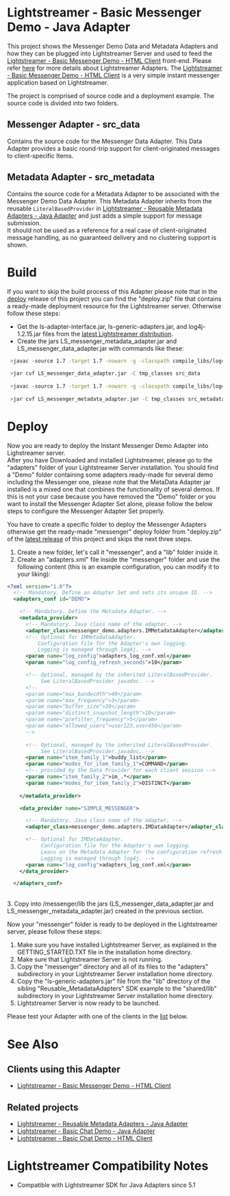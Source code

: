 # Lightstreamer - Basic Messenger Demo - Java Adapter #

This project shows the Messenger Demo Data and Metadata Adapters and how they can be plugged into Lightstreamer Server and used to feed the [Lightstreamer - Basic Messenger Demo - HTML Client](https://github.com/Weswit/Lightstreamer-example-Messenger-client-javascript) front-end. Please refer [here](http://www.lightstreamer.com/latest/Lightstreamer_Allegro-Presto-Vivace_5_1_Colosseo/Lightstreamer/DOCS-SDKs/General%20Concepts.pdf) for more details about Lightstreamer Adapters.
The [Lightstreamer - Basic Messenger Demo - HTML Client](https://github.com/Weswit/Lightstreamer-example-Messenger-client-javascript) is a very simple instant messenger application based on Lightstreamer.

The project is comprised of source code and a deployment example. The source code is divided into two folders.

## Messenger Adapter - src_data ##
Contains the source code for the Messenger Data Adapter. This Data Adapter provides a basic round-trip support for client-originated messages to client-specific Items.<br>

## Metadata Adapter - src_metadata ##
 Contains the source code for a Metadata Adapter to be associated with the Messenger Demo Data Adapter. This Metadata Adapter inherits from the reusable `LiteralBasedProvider` in [Lightstreamer - Reusable Metadata Adapters - Java Adapter](https://github.com/Weswit/Lightstreamer-example-ReusableMetadata-adapter-java) and just adds a simple support for message submission.<br>
It should not be used as a reference for a real case of client-originated message handling, as no guaranteed delivery and no clustering support is shown.

# Build #

If you want to skip the build process of this Adapter please note that in the [deploy](https://github.com/Weswit/Lightstreamer-example-Messenger-adapter-java/releases) release of this project you can find the "deploy.zip" file that contains a ready-made deployment resource for the Lightstreamer server.
Otherwise follow these steps:

*  Get the ls-adapter-interface.jar, ls-generic-adapters.jar, and log4j-1.2.15.jar files from the [latest Lightstreamer distribution](http://www.lightstreamer.com/download).
*  Create the jars LS_messenger_metadata_adapter.jar and LS_messenger_data_adapter.jar with commands like these:
```sh
 >javac -source 1.7 -target 1.7 -nowarn -g -classpath compile_libs/log4j-1.2.15.jar;compile_libs/ls-adapter-interface/ls-adapter-interface.jar;compile_libs/ls-generic-adapters/ls-generic-adapters.jar -sourcepath src/src_data -d tmp_classes src/src_data/messenger_demo/adapters/IMDataAdapter.java
 
 >jar cvf LS_messenger_data_adapter.jar -C tmp_classes src_data
 
 >javac -source 1.7 -target 1.7 -nowarn -g -classpath compile_libs/log4j-1.2.15.jar;compile_libs/ls-adapter-interface/ls-adapter-interface.jar;compile_libs/ls-generic-adapters/ls-generic-adapters.jar;LS_messenger_data_adapter.jar -sourcepath src/src_metadata -d tmp_classes src/src_metadata/messenger_demo/adapters/IMMetadataAdapter.java
 
 >jar cvf LS_messenger_metadata_adapter.jar -C tmp_classes src_metadata
```

# Deploy #

Now you are ready to deploy the Instant Messenger Demo Adapter into Lighstreamer server.<br>
After you have Downloaded and installed Lightstreamer, please go to the "adapters" folder of your Lightstreamer Server installation. You should find a "Demo" folder containing some adapters ready-made for several demo including the Messenger one, please note that the MetaData Adapter jar installed is a mixed one that combines the functionality of several demos. If this is not your case because you have removed the "Demo" folder or you want to install the Messenger Adapter Set alone, please follow the below steps to configure the Messenger Adapter Set properly.

You have to create a specific folder to deploy the Messenger Adapters otherwise get the ready-made "messenger" deploy folder from "deploy.zip" of the [latest release](https://github.com/Weswit/Lightstreamer-example-Messenger-adapter-java/releases) of this project and skips the next three steps.

1. Create a new folder, let's call it "messenger", and a "lib" folder inside it.
2. Create an "adapters.xml" file inside the "messenger" folder and use the following content (this is an example configuration, you can modify it to your liking):

```xml      
<?xml version="1.0"?>
  <!-- Mandatory. Define an Adapter Set and sets its unique ID. -->
  <adapters_conf id="DEMO">

    <!-- Mandatory. Define the Metadata Adapter. -->
    <metadata_provider>
      <!-- Mandatory. Java class name of the adapter. -->
      <adapter_class>messenger_demo.adapters.IMMetadataAdapter</adapter_class>
      <!-- Optional for IMMetadataAdapter.
          Configuration file for the Adapter's own logging.
          Logging is managed through log4j. -->
      <param name="log_config">adapters_log_conf.xml</param>
      <param name="log_config_refresh_seconds">10</param>

      <!-- Optional, managed by the inherited LiteralBasedProvider.
           See LiteralBasedProvider javadoc. -->
      <!--
      <param name="max_bandwidth">40</param>
      <param name="max_frequency">3</param>
      <param name="buffer_size">30</param>
      <param name="distinct_snapshot_length">10</param>
      <param name="prefilter_frequency">5</param>
      <param name="allowed_users">user123,user456</param>
      -->
      
      <!-- Optional, managed by the inherited LiteralBasedProvider.
           See LiteralBasedProvider javadoc. -->
      <param name="item_family_1">buddy_list</param>
      <param name="modes_for_item_family_1">COMMAND</param>
      <!-- provided by the Data Provider for each client session -->
      <param name="item_family_2">im_.*</param>
      <param name="modes_for_item_family_2">DISTINCT</param>
      
    </metadata_provider>

    <data_provider name="SIMPLE_MESSENGER">

      <!-- Mandatory. Java class name of the adapter. -->
      <adapter_class>messenger_demo.adapters.IMDataAdapter</adapter_class>

      <!-- Optional for IMDataAdapter.
           Configuration file for the Adapter's own logging.
           Leans on the Metadata Adapter for the configuration refresh.
           Logging is managed through log4j. -->
      <param name="log_config">adapters_log_conf.xml</param>
    </data_provider>

  </adapters_conf>
```
<br> 
3. Copy into /messenger/lib the jars (LS_messenger_data_adapter.jar and LS_messenger_metadata_adapter.jar) created in the previous section.

Now your "messenger" folder is ready to be deployed in the Lightstreamer server, please follow these steps:<br>

1. Make sure you have installed Lightstreamer Server, as explained in the GETTING_STARTED.TXT file in the installation home directory.
2. Make sure that Lightstreamer Server is not running.
3. Copy the "messenger" directory and all of its files to the "adapters" subdirectory in your Lightstreamer Server installation home directory.
4. Copy the "ls-generic-adapters.jar" file from the "lib" directory of the sibling "Reusable_MetadataAdapters" SDK example to the "shared/lib" subdirectory in your Lightstreamer Server installation home directory.
5. Lightstreamer Server is now ready to be launched.

Please test your Adapter with one of the clients in the [list](https://github.com/Weswit/Lightstreamer-example-Messenger-adapter-java#clients-using-this-adapter) below.

# See Also #

## Clients using this Adapter ##

* [Lightstreamer - Basic Messenger Demo - HTML Client](https://github.com/Weswit/Lightstreamer-example-Messenger-client-javascript)

## Related projects ##

* [Lightstreamer - Reusable Metadata Adapters - Java Adapter](https://github.com/Weswit/Lightstreamer-example-ReusableMetadata-adapter-java)
* [Lightstreamer - Basic Chat Demo - Java Adapter](https://github.com/Weswit/Lightstreamer-example-Chat-adapter-java)
* [Lightstreamer - Basic Chat Demo - HTML Client](https://github.com/Weswit/Lightstreamer-example-chat-client-javascript)

# Lightstreamer Compatibility Notes #

- Compatible with Lightstreamer SDK for Java Adapters since 5.1
